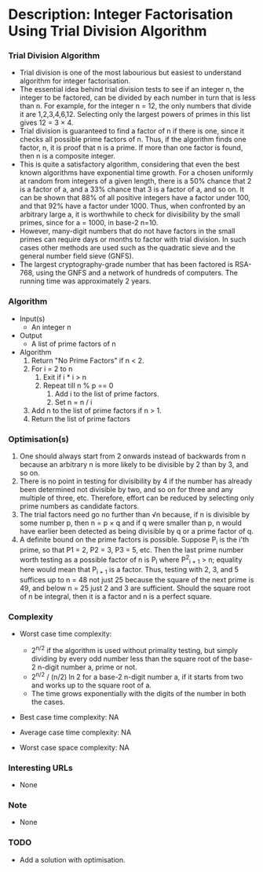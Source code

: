 # Description: Integer Factorisation Using Trial Division Algorithm

### Trial Division Algorithm
- Trial division is one of the most labourious but easiest to understand algorithm for integer factorisation.
- The essential idea behind trial division tests to see if an integer n, the integer to be factored, can be divided by
  each number in turn that is less than n. For example, for the integer n = 12, the only numbers that divide it are
  1,2,3,4,6,12. Selecting only the largest powers of primes in this list gives 12 = 3 × 4.
- Trial division is guaranteed to find a factor of n if there is one, since it checks all possible prime factors of n.
  Thus, if the algorithm finds one factor, n, it is proof that n is a prime. If more than one factor is found, then n
  is a composite integer.
- This is quite a satisfactory algorithm, considering that even the best known algorithms have exponential time growth.
  For a chosen uniformly at random from integers of a given length, there is a 50% chance that 2 is a factor of a, and
  a 33% chance that 3 is a factor of a, and so on. It can be shown that 88% of all positive integers have a factor under
  100, and that 92% have a factor under 1000. Thus, when confronted by an arbitrary large a, it is worthwhile to check
  for divisibility by the small primes, since for a = 1000, in base-2 n=10.
- However, many-digit numbers that do not have factors in the small primes can require days or months to factor with
  trial division. In such cases other methods are used such as the quadratic sieve and the general number field sieve
  (GNFS).
- The largest cryptography-grade number that has been factored is RSA-768, using the GNFS and a network of hundreds of
  computers. The running time was approximately 2 years.

### Algorithm
* Input(s)
    - An integer n
* Output
    - A list of prime factors of n
* Algorithm
    1. Return "No Prime Factors" if n < 2.
    2. For i = 2 to n
        1. Exit if i * i > n
        2. Repeat till n % p == 0
            1. Add i to the list of prime factors.
            2. Set n = n / i
    3. Add n to the list of prime factors if n > 1.
    4. Return the list of prime factors

### Optimisation(s)
1. One should always start from 2 onwards instead of backwards from n because an arbitrary n is more likely to be
   divisible by 2 than by 3, and so on.
2. There is no point in testing for divisibility by 4 if the number has already been determined not divisible by two,
   and so on for three and any multiple of three, etc. Therefore, effort can be reduced by selecting only prime numbers
   as candidate factors.
3. The trial factors need go no further than  √n because, if n is divisible by some number p, then n = p × q and if q
   were smaller than p, n would have earlier been detected as being divisible by q or a prime factor of q.
4. A definite bound on the prime factors is possible. Suppose P<sub>i</sub> is the i'th prime, so that P1 = 2, P2 = 3,
   P3 = 5, etc. Then the last prime number worth testing as a possible factor of n is P<sub>i</sub> where
   P<sup>2</sup><sub>i + 1</sub> > n; equality here would mean that P<sub>i + 1</sub> is a factor. Thus, testing with
   2, 3, and 5 suffices up to n = 48 not just 25 because the square of the next prime is 49, and below n = 25 just 2 and
   3 are sufficient. Should the square root of n be integral, then it is a factor and n is a perfect square.

### Complexity
- Worst case time complexity:
    - 2<sup>n/2</sup> if the algorithm is used without primality testing, but simply dividing by every odd number less
      than the square root of the base-2 n-digit number a, prime or not.
    - 2<sup>n/2</sup> / (n/2) ln 2 for a base-2 n-digit number a, if it starts from two and works up to the square root
      of a.
    - The time grows exponentially with the digits of the number in both the cases.
- Best case time complexity: NA
- Average case time complexity: NA

- Worst case space complexity: NA

### Interesting URLs
- None

### Note
- None

### TODO
- Add a solution with optimisation.
